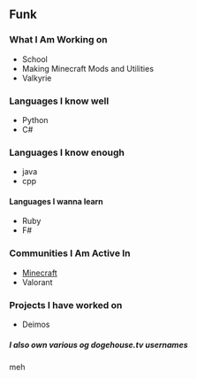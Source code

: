 ## Funk

### What I Am Working on

- School
- Making Minecraft Mods and Utilities
- Valkyrie
### Languages I know well

- Python
- C#

### Languages I know enough 

- java
- cpp

#### Languages I wanna learn

- Ruby
- F#

### Communities I Am Active In

- [Minecraft](https://namemc.com/profile/TheRealDunk.1)
- Valorant

### Projects I have worked on

- Deimos

##### I also own various og dogehouse.tv usernames

meh
